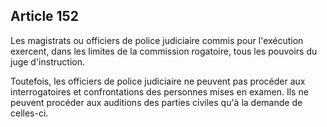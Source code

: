 Article 152
----
Les magistrats ou officiers de police judiciaire commis pour l'exécution
exercent, dans les limites de la commission rogatoire, tous les pouvoirs du juge
d'instruction.

Toutefois, les officiers de police judiciaire ne peuvent pas procéder aux
interrogatoires et confrontations des personnes mises en examen. Ils ne peuvent
procéder aux auditions des parties civiles qu'à la demande de celles-ci.
